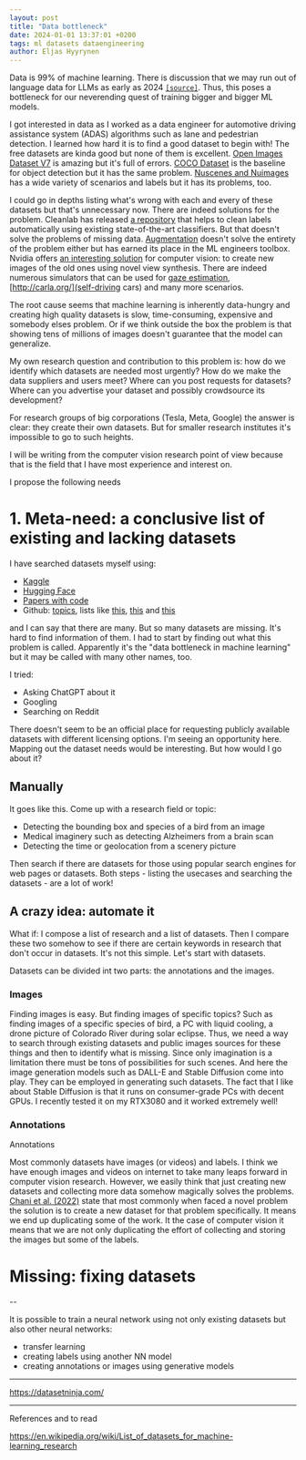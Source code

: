 ```yaml
---
layout: post
title: "Data bottleneck"
date: 2024-01-01 13:37:01 +0200
tags: ml datasets dataengineering
author: Eljas Hyyrynen
---
```


Data is 99% of machine learning.
There is discussion that we may run out of language data for LLMs as early as 2024 [`[source]`](https://epochai.org/blog/will-we-run-out-of-ml-data-evidence-from-projecting-dataset).
Thus, this poses a bottleneck for our neverending quest of training bigger and bigger ML models.

I got interested in data as I worked as a data engineer for automotive driving assistance system (ADAS) algorithms such as lane and pedestrian detection.
I learned how hard it is to find a good dataset to begin with!
The free datasets are kinda good but none of them is excellent.
[Open Images Dataset V7](https://storage.googleapis.com/openimages/web/index.html) is amazing but it's full of errors.
[COCO Dataset](https://cocodataset.org/) is the baseline for object detection but it has the same problem.
[Nuscenes and Nuimages](https://www.nuscenes.org/) has a wide variety of scenarios and labels but it has its problems, too.

I could go in depths listing what's wrong with each and every of these datasets but that's unnecessary now.
There are indeed solutions for the problem.
Cleanlab has released [a repository]([https://github.com/cleanlab/cleanlab]) that helps to clean labels automatically using existing state-of-the-art classifiers.
But that doesn't solve the problems of missing data.
[Augmentation](https://github.com/albumentations-team/albumentations) doesn't solve the entirety of the problem either but has earned its place in the ML engineers toolbox.
Nvidia offers [an interesting solution](https://arxiv.org/abs/2004.01294) for computer vision: to create new images of the old ones using novel view synthesis.
There are indeed numerous simulators that can be used for [gaze estimation](https://www.cl.cam.ac.uk/research/rainbow/projects/unityeyes/), [http://carla.org/](self-driving cars) and many more scenarios.

The root cause seems that machine learning is inherently data-hungry and creating high quality datasets is slow, time-consuming, expensive and somebody elses problem.
Or if we think outside the box the problem is that showing tens of millions of images doesn't guarantee that the model can generalize.

My own research question and contribution to this problem is: how do we identify which datasets are needed most urgently?
How do we make the data suppliers and users meet?
Where can you post requests for datasets?
Where can you advertise your dataset and possibly crowdsource its development?

For research groups of big corporations (Tesla, Meta, Google) the answer is clear: they create their own datasets.
But for smaller research institutes it's impossible to go to such heights.

I will be writing from the computer vision research point of view because that is the field that I have most experience and interest on.

I propose the following needs

# 1. Meta-need: a conclusive list of existing and lacking datasets

I have searched datasets myself using:
- [Kaggle](https://www.kaggle.com/)
- [Hugging Face](https://huggingface.co/)
- [Papers with code](https://paperswithcode.com/datasets)
- Github: [topics](https://github.com/topics/dataset), lists like [this](https://github.com/smuthubabu/awesome-public-datasets), [this](https://github.com/datasets) and [this](https://github.com/awesomedata/awesome-public-datasets)

and I can say that there are many.
But so many datasets are missing.
It's hard to find information of them.
I had to start by finding out what this problem is called.
Apparently it's the "data bottleneck in machine learning" but it may be called with many other names, too.

I tried:
- Asking ChatGPT about it
- Googling
- Searching on Reddit

There doesn't seem to be an official place for requesting publicly available datasets with different licensing options.
I'm seeing an opportunity here.
Mapping out the dataset needs would be interesting.
But how would I go about it?

## Manually

It goes like this.
Come up with a research field or topic:
- Detecting the bounding box and species of a bird from an image
- Medical imaginery such as detecting Alzheimers from a brain scan
- Detecting the time or geolocation from a scenery picture

Then search if there are datasets for those using popular search engines for web pages or datasets.
Both steps - listing the usecases and searching the datasets - are a lot of work!

## A crazy idea: automate it

What if: I compose a list of research and a list of datasets.
Then I compare these two somehow to see if there are certain keywords in research that don't occur in datasets.
It's not this simple.
Let's start with datasets.

Datasets can be divided int two parts: the annotations and the images.

### Images

Finding images is easy.
But finding images of specific topics?
Such as finding images of a specific species of bird, a PC with liquid cooling, a drone picture of Colorado River during solar eclipse.
Thus, we need a way to search through existing datasets and public images sources for these things and then to identify what is missing.
Since only imagination is a limitation there must be tons of possibilities for such scenes.
And here the image generation models such as DALL-E and Stable Diffusion come into play.
They can be employed in generating such datasets.
The fact that I like about Stable Diffusion is that it runs on consumer-grade PCs with decent GPUs.
I recently tested it on my RTX3080 and it worked extremely well!

### Annotations

Annotations 




Most commonly datasets have images (or videos) and labels.
I think we have enough images and videos on internet to take many leaps forward in computer vision research.
However, we easily think that just creating new datasets and collecting more data somehow magically solves the problems.
[Chani et al. (2022)](https://arxiv.org/abs/2211.07959) state that most commonly when faced a novel problem the solution is to create a new dataset for that problem specifically.
It means we end up duplicating some of the work.
It the case of computer vision it means that we are not only duplicating the effort of collecting and storing the images but some of the labels.





# Missing: fixing datasets


--

It is possible to train a neural network using not only existing datasets but also other neural networks:

- transfer learning
- creating labels using another NN model
- creating annotations or images using generative models


----

https://datasetninja.com/


---

References and to read

https://en.wikipedia.org/wiki/List_of_datasets_for_machine-learning_research
